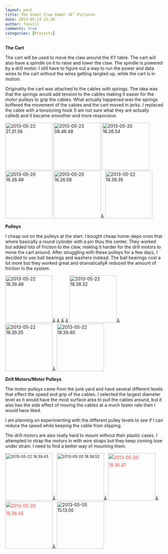 ```yaml
---
layout: post
title: The Giant Claw Game! â€“ Pictures
date: 2013-05-23 22:29
author: funvill
comments: true
categories: [Projects]
---
```

<strong>The Cart</strong>

The cart will be used to move the claw around the XY table. The cart will also have a spindle on it to raise and lower the claw. The spindle is powered by a drill motor. I still have to figure out a way to run the power and data wires to the cart without the wires getting tangled up, while the cart is in motion.

Originality the cart was attached to the cables with springs. The idea was that the springs would add tension to the cables making it easier for the motor pulleys to grip the cables. What actually happened was the springs buffered the movement of the cables and the cart moved in jerks. I replaced the cable with a tensioning hook (I am not sure what they are actually called) and it became smoother and more responsive.

<a href="http://www.abluestar.com/blog/wp-content/uploads/2013/05/2013-05-22-21.31.56.jpg"><img class="alignnone size-thumbnail wp-image-3358" alt="2013-05-22 21.31.56" src="http://www.abluestar.com/blog/wp-content/uploads/2013/05/2013-05-22-21.31.56-150x150.jpg" width="150" height="150" /></a> <a href="http://www.abluestar.com/blog/wp-content/uploads/2013/05/2013-05-23-08.46.48.jpg"><img class="alignnone size-thumbnail wp-image-3357" alt="2013-05-23 08.46.48" src="http://www.abluestar.com/blog/wp-content/uploads/2013/05/2013-05-23-08.46.48-150x150.jpg" width="150" height="150" /></a> <a href="http://www.abluestar.com/blog/wp-content/uploads/2013/05/2013-05-20-16.26.54.jpg"><img class="alignnone size-thumbnail wp-image-3356" alt="2013-05-20 16.26.54" src="http://www.abluestar.com/blog/wp-content/uploads/2013/05/2013-05-20-16.26.54-150x150.jpg" width="150" height="150" /></a> <a href="http://www.abluestar.com/blog/wp-content/uploads/2013/05/2013-05-20-16.26.49.jpg"><img class="alignnone size-thumbnail wp-image-3355" alt="2013-05-20 16.26.49" src="http://www.abluestar.com/blog/wp-content/uploads/2013/05/2013-05-20-16.26.49-150x150.jpg" width="150" height="150" /></a> <a href="http://www.abluestar.com/blog/wp-content/uploads/2013/05/2013-05-20-16.26.58.jpg"><img class="alignnone size-thumbnail wp-image-3354" alt="2013-05-20 16.26.58" src="http://www.abluestar.com/blog/wp-content/uploads/2013/05/2013-05-20-16.26.58-150x150.jpg" width="150" height="150" /></a>Â <a href="http://www.abluestar.com/blog/wp-content/uploads/2013/05/2013-05-22-18.39.351.jpg"><img class="alignnone size-thumbnail wp-image-3373" alt="2013-05-22 18.39.35" src="http://www.abluestar.com/blog/wp-content/uploads/2013/05/2013-05-22-18.39.351-150x150.jpg" width="150" height="150" /></a>

<strong>Pulleys </strong>

I cheap out on the pulleys at the start. I bought cheap home-depo ones that where basically a round cylinder with a pin thou the center. They worked but added lots of friction to the claw, making it harder for the drill motors to move the cart around. After struggling with these pulleys for a few days, I decided to use ball bearings and washers instead. The ball bearings cost a lot more but they worked great and dramaticallyÂ reduced the amount of friction in the system.

<a href="http://www.abluestar.com/blog/wp-content/uploads/2013/05/2013-05-22-18.39.48.jpg"><img class="alignnone size-thumbnail wp-image-3360" alt="2013-05-22 18.39.48" src="http://www.abluestar.com/blog/wp-content/uploads/2013/05/2013-05-22-18.39.48-150x150.jpg" width="150" height="150" /></a>Â Â Â Â <a href="http://www.abluestar.com/blog/wp-content/uploads/2013/05/2013-05-22-18.39.32.jpg"><img class="alignnone size-thumbnail wp-image-3365" alt="2013-05-22 18.39.32" src="http://www.abluestar.com/blog/wp-content/uploads/2013/05/2013-05-22-18.39.32-150x150.jpg" width="150" height="150" /></a>Â <a href="http://www.abluestar.com/blog/wp-content/uploads/2013/05/2013-05-22-18.39.35.jpg"><img class="alignnone size-thumbnail wp-image-3366" alt="2013-05-22 18.39.35" src="http://www.abluestar.com/blog/wp-content/uploads/2013/05/2013-05-22-18.39.35-150x150.jpg" width="150" height="150" /></a>Â <a href="http://www.abluestar.com/blog/wp-content/uploads/2013/05/2013-05-22-18.39.40.jpg"><img class="alignnone size-thumbnail wp-image-3367" alt="2013-05-22 18.39.40" src="http://www.abluestar.com/blog/wp-content/uploads/2013/05/2013-05-22-18.39.40-150x150.jpg" width="150" height="150" /></a>

<strong>Drill Motors/Motor Pulleys</strong>

The motor pulleys came from the junk yard and have several different levels that effect the speed and grip of the cables. I selected the largest diameter level as it would have the most surface area to pull the cables around, but it also has the side effect of moving the cables at a much faster rate then I would have liked.

I am planning on experimenting with the different pulley levels to see if I can reduce the speed while keeping the cable from slipping.

The drill motors are also really hard to mount without their plastic cases. I attempted to strap the motors in with wire straps but they keep coming lose under strain. I need to find a better way of mounting them.

<strong></strong><img class="alignnone size-thumbnail wp-image-3368" style="font-size: 12px; line-height: 18px;" alt="2013-05-22 18.39.43" src="http://www.abluestar.com/blog/wp-content/uploads/2013/05/2013-05-22-18.39.43-150x150.jpg" width="150" height="150" />Â <img class="alignnone size-thumbnail wp-image-3364" style="font-size: 12px; line-height: 18px;" alt="2013-05-20 18.36.52" src="http://www.abluestar.com/blog/wp-content/uploads/2013/05/2013-05-20-18.36.52-150x150.jpg" width="150" height="150" />Â <a style="color: #ff4b33; line-height: 24px;" href="http://www.abluestar.com/blog/wp-content/uploads/2013/05/2013-05-20-18.36.47.jpg"><img class="alignnone size-thumbnail wp-image-3363" alt="2013-05-20 18.36.47" src="http://www.abluestar.com/blog/wp-content/uploads/2013/05/2013-05-20-18.36.47-150x150.jpg" width="150" height="150" /></a>Â <a style="color: #ff4b33; line-height: 24px;" href="http://www.abluestar.com/blog/wp-content/uploads/2013/05/2013-05-20-18.36.45.jpg"><img class="alignnone size-thumbnail wp-image-3362" alt="2013-05-20 18.36.45" src="http://www.abluestar.com/blog/wp-content/uploads/2013/05/2013-05-20-18.36.45-150x150.jpg" width="150" height="150" /></a>Â <a href="http://www.abluestar.com/blog/wp-content/uploads/2013/05/2013-05-05-15.13.00.jpg"><img class="alignnone size-thumbnail wp-image-3370" alt="2013-05-05 15.13.00" src="http://www.abluestar.com/blog/wp-content/uploads/2013/05/2013-05-05-15.13.00-150x150.jpg" width="150" height="150" /></a>

&nbsp;
